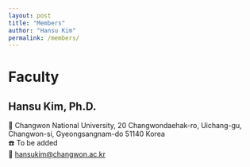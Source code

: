```yaml
---
layout: post
title: "Members"
author: "Hansu Kim"
permalink: /members/
---
```


# Faculty   
   
   
   
   
## Hansu Kim, Ph.D.
:school: Changwon National University, 20 Changwondaehak-ro, Uichang-gu, Changwon-si, Gyeongsangnam-do 51140 Korea   
:phone: To be added   
:e-mail: [hansukim@changwon.ac.kr](mailto:hansukim@changwon.ac.kr)   
